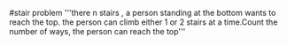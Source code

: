 #stair problem
'''there n stairs , a person standing at the bottom wants to reach the top. 
the person can climb either 1 or 2 stairs at a time.Count the number of ways,
the person can reach the top'''
